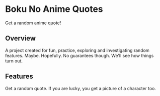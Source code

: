 # Boku No Anime Quotes

Get a random anime quote!

## Overview

A project created for fun, practice, exploring and investigating random features. 
Maybe. 
Hopefully. 
No guarantees though. 
We'll see how things turn out.

## Features

Get a random quote.
If you are lucky, you get a picture of a character too.



